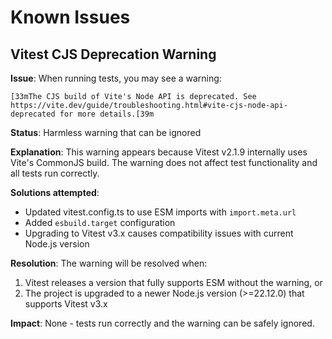 # Known Issues

## Vitest CJS Deprecation Warning

**Issue**: When running tests, you may see a warning:
```
[33mThe CJS build of Vite's Node API is deprecated. See https://vite.dev/guide/troubleshooting.html#vite-cjs-node-api-deprecated for more details.[39m
```

**Status**: Harmless warning that can be ignored

**Explanation**: This warning appears because Vitest v2.1.9 internally uses Vite's CommonJS build. The warning does not affect test functionality and all tests run correctly.

**Solutions attempted**:
- Updated vitest.config.ts to use ESM imports with `import.meta.url`
- Added `esbuild.target` configuration
- Upgrading to Vitest v3.x causes compatibility issues with current Node.js version

**Resolution**: The warning will be resolved when:
1. Vitest releases a version that fully supports ESM without the warning, or
2. The project is upgraded to a newer Node.js version (>=22.12.0) that supports Vitest v3.x

**Impact**: None - tests run correctly and the warning can be safely ignored.